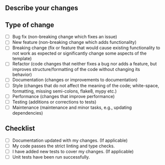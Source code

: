 ## Describe your changes

## Type of change
- [ ] Bug fix (non-breaking change which fixes an issue)
- [ ] New feature (non-breaking change which adds functionality)
- [ ] Breaking change (fix or feature that would cause existing functionality to not work as expected or significantly change some aspects of the template)
- [ ] Refactor (code changes that neither fixes a bug nor adds a feature, but improves structure/formatting of the code without changing its behavior)
- [ ] Documentation (changes or improvements to documentation)
- [ ] Style (changes that do not affect the meaning of the code; white-space, formatting, missing semi-colons, flake8, mypy etc.)
- [ ] Performance (changes that improve performance)
- [ ] Testing (additions or corrections to tests)
- [ ] Maintenance (maintenance and minor tasks, e.g., updating dependencies)

## Checklist
- [ ] Documentation updated with my changes. (If applicable)
- [ ] My code passes the strict linting and type checks.
- [ ] I have added new tests to cover my changes. (If applicable)
- [ ] Unit tests have been run successfully.
